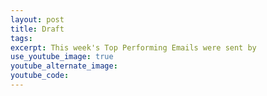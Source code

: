 ```yaml
---
layout: post
title: Draft
tags:
excerpt: This week's Top Performing Emails were sent by
use_youtube_image: true
youtube_alternate_image:
youtube_code:
---
```

